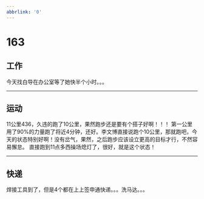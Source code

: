 ```yaml
---
abbrlink: '0'
---
```

# 163

## 工作

今天找白导在办公室等了她快半个小时。。。
***

## 运动

11公里436，久违的跑了10公里，果然跑步还是要有个搭子好啊！！！
第一公里用了90%的力量跑了将近4分钟，还好。李文博直接说跑个10公里，那就跑吧，今天的状态特别好啊！没有岔气，果然，之后跑步应该设立更高的目标才行，不然容易懈怠。
直接跑到11点多西操场熄灯了，很好，就是这个状态！
***

## 快递

焊接工具到了，但是4个都在上上签申通快递。。。洗马达。。。
